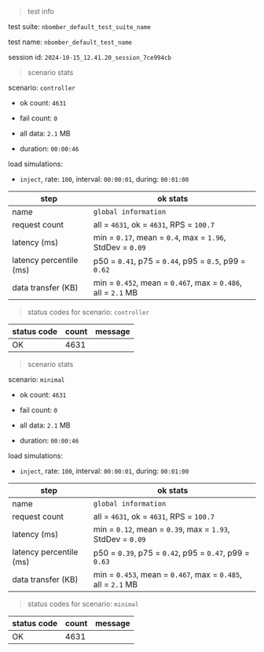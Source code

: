 > test info

test suite: `nbomber_default_test_suite_name`

test name: `nbomber_default_test_name`

session id: `2024-10-15_12.41.20_session_7ce994cb`

> scenario stats

scenario: `controller`

  - ok count: `4631`

  - fail count: `0`

  - all data: `2.1` MB

  - duration: `00:00:46`

load simulations:

  - `inject`, rate: `100`, interval: `00:00:01`, during: `00:01:00`

|step|ok stats|
|---|---|
|name|`global information`|
|request count|all = `4631`, ok = `4631`, RPS = `100.7`|
|latency (ms)|min = `0.17`, mean = `0.4`, max = `1.96`, StdDev = `0.09`|
|latency percentile (ms)|p50 = `0.41`, p75 = `0.44`, p95 = `0.5`, p99 = `0.62`|
|data transfer (KB)|min = `0.452`, mean = `0.467`, max = `0.486`, all = `2.1` MB|


> status codes for scenario: `controller`

|status code|count|message|
|---|---|---|
|OK|4631||


> scenario stats

scenario: `minimal`

  - ok count: `4631`

  - fail count: `0`

  - all data: `2.1` MB

  - duration: `00:00:46`

load simulations:

  - `inject`, rate: `100`, interval: `00:00:01`, during: `00:01:00`

|step|ok stats|
|---|---|
|name|`global information`|
|request count|all = `4631`, ok = `4631`, RPS = `100.7`|
|latency (ms)|min = `0.12`, mean = `0.39`, max = `1.93`, StdDev = `0.09`|
|latency percentile (ms)|p50 = `0.39`, p75 = `0.42`, p95 = `0.47`, p99 = `0.63`|
|data transfer (KB)|min = `0.453`, mean = `0.467`, max = `0.485`, all = `2.1` MB|


> status codes for scenario: `minimal`

|status code|count|message|
|---|---|---|
|OK|4631||


